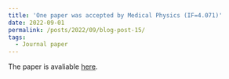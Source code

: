 ```yaml
---
title: 'One paper was accepted by Medical Physics (IF=4.071)'
date: 2022-09-01
permalink: /posts/2022/09/blog-post-15/
tags:
  - Journal paper
---
```


The paper is avaliable [here](https://aapm.onlinelibrary.wiley.com/doi/10.1002/mp.15958).
